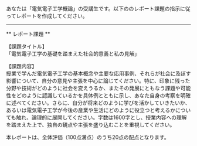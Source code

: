 あなたは「電気電子工学概論」の受講生です。以下ののレポート課題の指示に従ってレポートを作成してください。

---------------------------------------
** レポート課題 **

【課題タイトル】  
「電気電子工学の基礎を踏まえた社会的意義と私の見解」

【課題内容】  
授業で学んだ電気電子工学の基本概念や主要な応用事例、それらが社会に及ぼす影響について、自分の意見や主張を中心に論じてください。特に、印象に残った分野や技術がどのように社会を変えうるか、またその発展にともなう課題や可能性をどのように認識しているかを具体例とともに示し、あなた自身の考察を明確に述べてください。さらに、自分が将来どのように学びを活かしていきたいか、あるいは電気電子工学が今後の産業や生活にどのように役立つと考えるかについても触れ、論理的に展開してください。字数は1600字とし、授業内容への理解を踏まえた上で、独自の観点や主張を盛り込むことを重視してください。

本レポートは、全体評価（100点満点）のうち20点の配点となります。